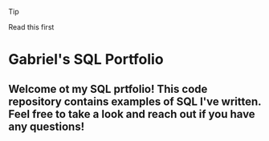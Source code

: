 >[!TIP]
>Read this first


# Gabriel's SQL Portfolio
## Welcome ot my SQL prtfolio! This code repository contains examples of SQL I've written. Feel free to take a look and reach out if you have any questions!
